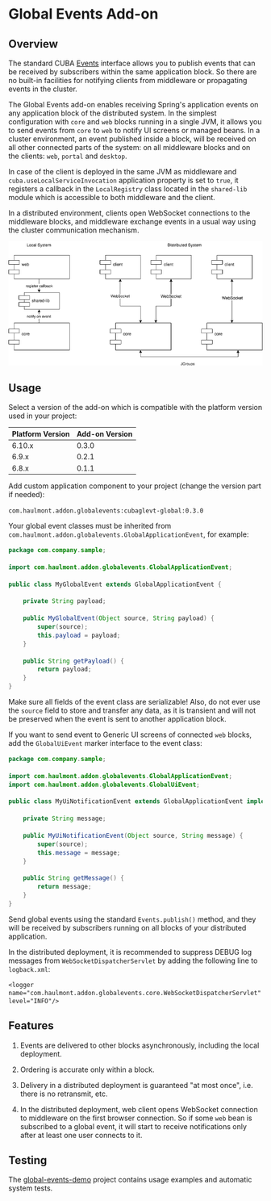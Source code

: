 # Global Events Add-on

## Overview

The standard CUBA [Events](https://doc.cuba-platform.com/manual-latest/events.html) interface allows you to publish events that can be received by subscribers within the same application block. So there are no built-in facilities for notifying clients from middleware or propagating events in the cluster.
 
The Global Events add-on enables receiving Spring's application events on any application block of the distributed system. In the simplest configuration with `core` and `web` blocks running in a single JVM, it allows you to send events from `core` to `web` to notify UI screens or managed beans. In a cluster environment, an event published inside a block, will be received on all other connected parts of the system: on all middleware blocks and on the clients: `web`, `portal` and `desktop`.

In case of the client is deployed in the same JVM as middleware and `cuba.useLocalServiceInvocation` application property is set to `true`, it registers a callback in the `LocalRegistry` class located in the `shared-lib` module which is accessible to both middleware and the client.

In a distributed environment, clients open WebSocket connections to the middleware blocks, and middleware exchange events in a usual way using the cluster communication mechanism.
 
![Global Events](etc/global-events.png)

## Usage

Select a version of the add-on which is compatible with the platform version used in your project:

| Platform Version | Add-on Version |
| ---------------- | -------------- |
| 6.10.x           | 0.3.0          |
| 6.9.x            | 0.2.1          |
| 6.8.x            | 0.1.1          |

Add custom application component to your project (change the version part if needed):

`com.haulmont.addon.globalevents:cubaglevt-global:0.3.0`

Your global event classes must be inherited from `com.haulmont.addon.globalevents.GlobalApplicationEvent`, for example:

```java
package com.company.sample;

import com.haulmont.addon.globalevents.GlobalApplicationEvent;

public class MyGlobalEvent extends GlobalApplicationEvent {

    private String payload;

    public MyGlobalEvent(Object source, String payload) {
        super(source);
        this.payload = payload;
    }

    public String getPayload() {
        return payload;
    }
}
```

Make sure all fields of the event class are serializable! Also, do not ever use the `source` field to store and transfer any data, as it is transient and will not be preserved when the event is sent to another application block.

If you want to send event to Generic UI screens of connected `web` blocks, add the `GlobalUiEvent` marker interface to the event class:

```java
package com.company.sample;

import com.haulmont.addon.globalevents.GlobalApplicationEvent;
import com.haulmont.addon.globalevents.GlobalUiEvent;

public class MyUiNotificationEvent extends GlobalApplicationEvent implements GlobalUiEvent {

    private String message;

    public MyUiNotificationEvent(Object source, String message) {
        super(source);
        this.message = message;
    }

    public String getMessage() {
        return message;
    }
}
```

Send global events using the standard `Events.publish()` method, and they will be received by subscribers running on all blocks of your distributed application.

In the distributed deployment, it is recommended to suppress DEBUG log messages from `WebSocketDispatcherServlet` by adding the following line to `logback.xml`:

    <logger name="com.haulmont.addon.globalevents.core.WebSocketDispatcherServlet" level="INFO"/> 

## Features

1. Events are delivered to other blocks asynchronously, including the local deployment. 

2. Ordering is accurate only within a block.

3. Delivery in a distributed deployment is guaranteed "at most once", i.e. there is no retransmit, etc.

4. In the distributed deployment, web client opens WebSocket connection to middleware on the first browser connection. So if some `web` bean is subscribed to a global event, it will start to receive notifications only after at least one user connects to it.  

## Testing

The [global-events-demo](https://github.com/cuba-platform/global-events-demo) project contains usage examples and automatic system tests.
